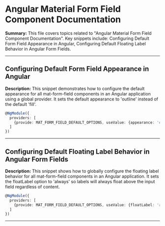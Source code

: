 # Angular Material Form Field Component Documentation

**Summary:** This file covers topics related to "Angular Material Form Field Component Documentation". Key snippets include: Configuring Default Form Field Appearance in Angular, Configuring Default Floating Label Behavior in Angular Form Fields.

---

## Configuring Default Form Field Appearance in Angular

**Description:** This snippet demonstrates how to configure the default appearance for all mat-form-field components in an Angular application using a global provider. It sets the default appearance to 'outline' instead of the default 'fill'.

```typescript
@NgModule({
  providers: [
    {provide: MAT_FORM_FIELD_DEFAULT_OPTIONS, useValue: {appearance: 'outline'}}
  ]
})
```

---

## Configuring Default Floating Label Behavior in Angular Form Fields

**Description:** This snippet shows how to globally configure the floating label behavior for all mat-form-field components in an Angular application. It sets the floatLabel option to 'always' so labels will always float above the input field regardless of content.

```typescript
@NgModule({
  providers: [
    {provide: MAT_FORM_FIELD_DEFAULT_OPTIONS, useValue: {floatLabel: 'always'}}
  ]
})
```

---
